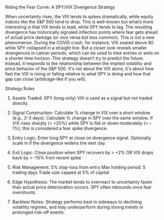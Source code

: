 Riding the Fear Curve: A SPY/VIX Divergence Strategy

When uncertainty rises, the VIX tends to spikes dramatically, while equity indices like the S&P 500 tend to drop. This is well-known but what’s more interesting is that VIX tends to lead, while SPY tends to lag. The resulting divergence has historically signaled inflection points where fear gets ahead of actual price damage (or vice versa but less common).
This is not a new phenomenon. During the COVID crash, for instance, VIX soared above 80 while SPY collapsed in a straight line. But a closer look reveals smaller divergences in calmer periods, which can be used to time entries or exits on a shorter time horizon. This strategy doesn’t try to predict the future. Instead, it responds to the relationship between the implied volatility and price behavior of the S&P 500. It's not about the VIX alone, it's about how fast the VIX is rising or falling relative to what SPY is doing and how that gap can close (arbitrage-like if you will).

Strategy Rules
1. Assets Traded: 
SPY (long-only)
VIX is used as a signal but not traded directly.

2. Signal Construction: 
Calculate % change in VIX over a short window (e.g., 2–3 days).
Calculate % change in SPY over the same window.
If VIX rises sharply (> +20%) while SPY is flat or down moderately (< –1%), this is considered a fear spike divergence.

3. Entry Logic:
Enter long SPY at close on divergence signal.
Optionally scale in if the divergence widens the next day.

4. Exit Logic:
Close position when SPY recovers by > +2% OR
VIX drops back by > –15% from recent spike

5. Risk Management:
5% stop-loss from entry
Max holding period: 5 trading days
Trade size capped at 5% of capital

6. Edge Hypothesis:
The market tends to overreact to uncertainty faster than actual price deterioration occurs. SPY often rebounds once fear overshoots.

7. Backtest Notes:
Strategy performs best in sideways to declining volatility regimes, and may underperform during strong trends or prolonged risk-off events.
